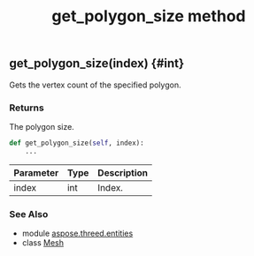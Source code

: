 ﻿---
title: get_polygon_size method
second_title: Aspose.3D for Python via .NET API References
description: 
type: docs
weight: 100
url: /python-net/aspose.threed.entities/mesh/get_polygon_size/
is_root: false
---

## get_polygon_size(index) {#int}

Gets the vertex count of the specified polygon.

### Returns 


The polygon size.


```python
def get_polygon_size(self, index):
    ...
```


| Parameter | Type | Description |
| :- | :- | :- |
| index | int | Index. |



### See Also
* module [aspose.threed.entities](../../)
* class [Mesh](/3d/python-net/aspose.threed.entities/mesh)
